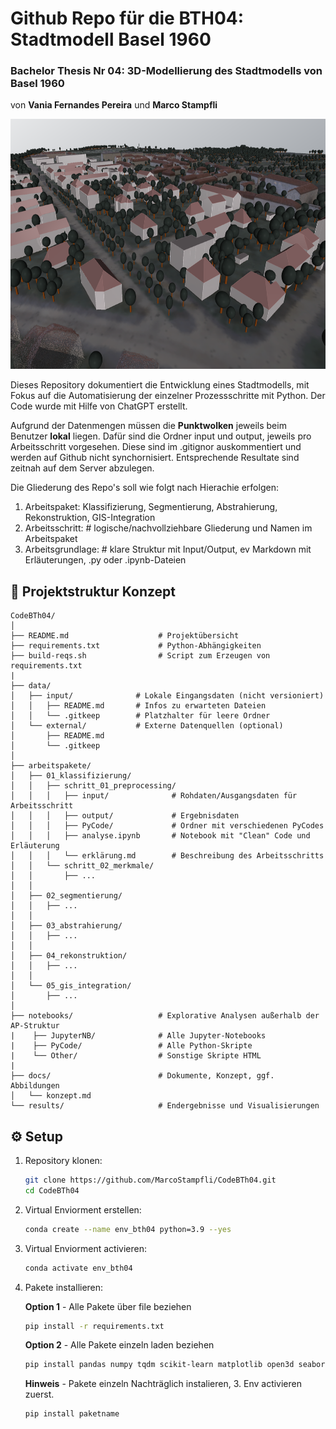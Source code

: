 # Github Repo für die BTH04: Stadtmodell Basel 1960

### Bachelor Thesis Nr 04: 3D-Modellierung des Stadtmodells von Basel 1960

von **Vania Fernandes Pereira** und **Marco Stampfli**

<img src=".\docs\img\Screenshot 2025-06-20 112220.png" height="400">

Dieses Repository dokumentiert die Entwicklung eines Stadtmodells, mit Fokus auf die Automatisierung der einzelner Prozessschritte mit Python.
Der Code wurde mit Hilfe von ChatGPT erstellt.

Aufgrund der Datenmengen müssen die **Punktwolken** jeweils beim Benutzer **lokal** liegen. Dafür sind die Ordner input und output, jeweils pro Arbeitsschritt vorgesehen. Diese sind im .gitignor auskommentiert und werden auf Github nicht synchornisiert. Entsprechende Resultate sind zeitnah auf dem Server abzulegen.

Die Gliederung des Repo's soll wie folgt nach Hierachie erfolgen:

1. Arbeitspaket: Klassifizierung, Segmentierung, Abstrahierung, Rekonstruktion, GIS-Integration
2. Arbeitsschritt: # logische/nachvollziehbare Gliederung und Namen im Arbeitspaket
3. Arbeitsgrundlage: # klare Struktur mit Input/Output, ev Markdown mit Erläuterungen, .py oder .ipynb-Dateien

## 📁 Projektstruktur Konzept

```text
CodeBTh04/
│
├── README.md                    # Projektübersicht
├── requirements.txt             # Python-Abhängigkeiten
├── build-reqs.sh                # Script zum Erzeugen von requirements.txt
|
├── data/
│   ├── input/              # Lokale Eingangsdaten (nicht versioniert)
│   │   ├── README.md       # Infos zu erwarteten Dateien
│   │   └── .gitkeep        # Platzhalter für leere Ordner
│   └── external/           # Externe Datenquellen (optional)
│       ├── README.md
│       └── .gitkeep
│
├── arbeitspakete/
│   ├── 01_klassifizierung/
│   │   ├── schritt_01_preprocessing/
│   │   │   ├── input/              # Rohdaten/Ausgangsdaten für Arbeitsschritt
│   │   │   ├── output/             # Ergebnisdaten
│   │   │   ├── PyCode/             # Ordner mit verschiedenen PyCodes
│   │   │   ├── analyse.ipynb       # Notebook mit "Clean" Code und Erläuterung
│   │   │   └── erklärung.md        # Beschreibung des Arbeitsschritts
│   │   └── schritt_02_merkmale/
│   │       ├── ...
│   │
│   ├── 02_segmentierung/
│   │   ├── ...
│   │
│   ├── 03_abstrahierung/
│   │   ├── ...
│   │
│   ├── 04_rekonstruktion/
│   │   ├── ...
│   │
│   └── 05_gis_integration/
│       ├── ...
│
├── notebooks/                   # Explorative Analysen außerhalb der AP-Struktur
|    ├── JupyterNB/              # Alle Jupyter-Notebooks
|    ├── PyCode/                 # Alle Python-Skripte
|    └── Other/                  # Sonstige Skripte HTML
|
├── docs/                        # Dokumente, Konzept, ggf. Abbildungen
│   └── konzept.md
└── results/                     # Endergebnisse und Visualisierungen
```

## ⚙️ Setup

1. Repository klonen:

   ```bash
   git clone https://github.com/MarcoStampfli/CodeBTh04.git
   cd CodeBTh04
   ```

2. Virtual Enviorment erstellen:

   ```bash
   conda create --name env_bth04 python=3.9 --yes
   ```

3. Virtual Enviorment activieren:

   ```bash
   conda activate env_bth04
   ```

4. Pakete installieren:

   **Option 1** - Alle Pakete über file beziehen

   ```bash
   pip install -r requirements.txt
   ```

   **Option 2** - Alle Pakete einzeln laden beziehen

   ```bash
   pip install pandas numpy tqdm scikit-learn matplotlib open3d seaborn open3d
   ```

   **Hinweis** - Pakete einzeln Nachträglich instalieren, 3. Env activieren zuerst.

   ```bash
   pip install paketname
   ```
